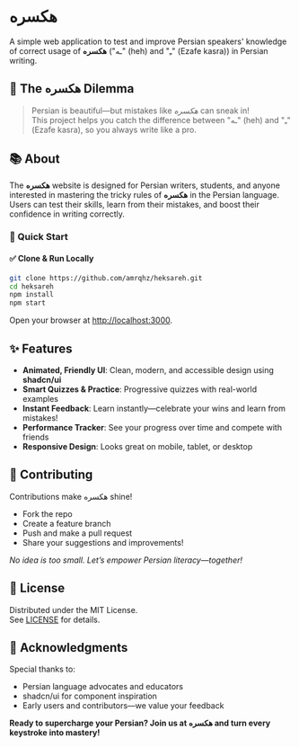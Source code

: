 # هکسره

A simple web application to test and improve Persian speakers' knowledge of correct usage of **هکسره** ("ـه" (heh) and "ـِ" (Ezafe kasra)) in Persian writing.

## 🧐 The هکسره Dilemma

> Persian is beautiful—but mistakes like *هکسره* can sneak in!  
> This project helps you catch the difference between "ـه" (heh) and "ـِ" (Ezafe kasra), so you always write like a pro.

## 📚 About

The **هکسره** website is designed for Persian writers, students, and anyone interested in mastering the tricky rules of **هکسره** in the Persian language.  
Users can test their skills, learn from their mistakes, and boost their confidence in writing correctly.


### 🚀 Quick Start

#### ✅ Clone & Run Locally
```bash
git clone https://github.com/amrqhz/heksareh.git
cd heksareh
npm install
npm start
```

Open your browser at [http://localhost:3000](http://localhost:3000).

## ✨ Features

- **Animated, Friendly UI**: Clean, modern, and accessible design using **shadcn/ui**
- **Smart Quizzes & Practice**: Progressive quizzes with real-world examples
- **Instant Feedback**: Learn instantly—celebrate your wins and learn from mistakes!
- **Performance Tracker**: See your progress over time and compete with friends
- **Responsive Design**: Looks great on mobile, tablet, or desktop



## 🤝 Contributing

Contributions make هکسره shine!  
- Fork the repo  
- Create a feature branch  
- Push and make a pull request  
- Share your suggestions and improvements!

*No idea is too small. Let’s empower Persian literacy—together!*

## 📄 License

Distributed under the MIT License.  
See [LICENSE](LICENSE) for details.

## 🙌 Acknowledgments

Special thanks to:  
- Persian language advocates and educators  
- shadcn/ui for component inspiration  
- Early users and contributors—we value your feedback

**Ready to supercharge your Persian? Join us at هکسره and turn every keystroke into mastery!**
